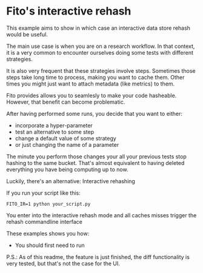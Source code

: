 # Fito's interactive rehash
This example aims to show in which case an interactive data store rehash would be useful.

The main use case is when you are on a research workflow. 
In that context, it is a very common to encounter ourselves doing some tests with different strategies.

It is also very frequent that these strategies involve steps.
Sometimes those steps take long time to process, making you want to cache them.
Other times you might just want to attach metadata (like metrics) to them.

Fito provides allows you to seamlesly to make your code hasheable.
However, that benefit can become problematic.

After having performed some runs, you decide that you want to either:
- incorporate a hyper-parameter
- test an alternative to some step
- change a default value of some strategy
- or just changing the name of a parameter

The minute you perform those changes your all your previous tests stop hashing to the same bucket.
That's almost equivalent to having deleted everything you have being computing up to now.

Luckily, there's an alternative: Interactive rehashing

If you run your script like this:

```FITO_IR=1 python your_script.py```

You enter into the interactive rehash mode and all caches misses trigger the rehash commandline interface

These examples shows you how:
- You should first need to run

P.S.: As of this readme, the feature is just finished, the diff functionality is very tested,
but that's not the case for the UI.

